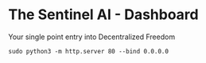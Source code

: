 # The Sentinel AI - Dashboard
Your single point entry into Decentralized Freedom

```
sudo python3 -m http.server 80 --bind 0.0.0.0
```
